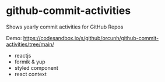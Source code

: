 # github-commit-activities

Shows yearly commit activities for GitHub Repos

Demo: https://codesandbox.io/s/github/orcunh/github-commit-activities/tree/main/

- reactjs
- formik & yup
- styled component
- react context
